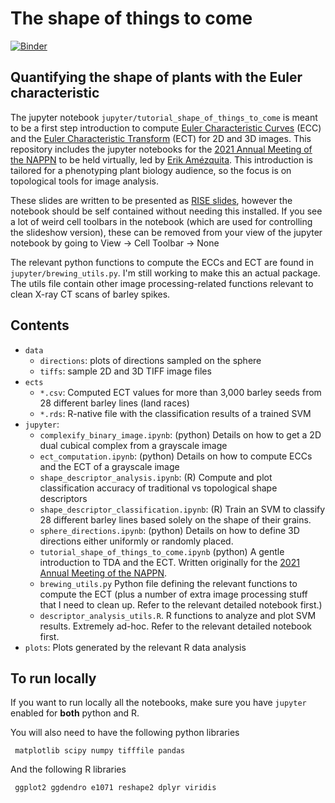 # The shape of things to come

[![Binder](https://mybinder.org/badge_logo.svg)](https://mybinder.org/v2/gh/amezqui3/ect_and_barley/HEAD)

## Quantifying the shape of plants with the Euler characteristic

The jupyter notebook `jupyter/tutorial_shape_of_things_to_come` is meant to be a first step introduction to compute [Euler Characteristic Curves](https://doi.org/10.1016/j.patrec.2014.07.001) (ECC) and the [Euler Characteristic Transform](https://doi.org/10.1093/imaiai/iau011) (ECT) for 2D and 3D images.  This repository includes the jupyter notebooks for the [2021 Annual Meeting of the NAPPN](https://www.nappn2021.org/agenda) to be held virtually, led by [Erik Amézquita](http://egr.msu.edu/~amezqui3). This introduction is tailored for a phenotyping plant biology audience, so the focus is on topological tools for image analysis.

These slides are written to be presented as [RISE slides](https://rise.readthedocs.io/en/stable/index.html), however the notebook should be self contained without needing this installed. If you see a lot of weird cell toolbars in the notebook (which are used for controlling the slideshow version), these can be removed from your view of the jupyter notebook by going to View &rarr; Cell Toolbar &rarr; None

The relevant python functions to compute the ECCs and ECT are found in `jupyter/brewing_utils.py`. I'm still working to make this an actual package. The utils file contain other image processing-related functions relevant to clean X-ray CT scans of barley spikes.

## Contents

- `data`
    - `directions`: plots of directions sampled on the sphere
    - `tiffs`: sample 2D and 3D TIFF image files
- `ects`
    - `*.csv`: Computed ECT values for more than 3,000 barley seeds from 28 different barley lines (land races)
    - `*.rds`: R-native file with the classification results of a trained SVM
- `jupyter`:
    - `complexify_binary_image.ipynb`: (python) Details on how to get a 2D dual cubical complex from a grayscale image
    - `ect_computation.ipynb`: (python) Details on how to compute ECCs and the ECT of a grayscale image
    - `shape_descriptor_analysis.ipynb`: (R) Compute and plot classification accuracy of traditional vs topological shape descriptors
    - `shape_descriptor_classification.ipynb`: (R) Train an SVM to classify 28 different barley lines based solely on the shape of their grains.
    - `sphere_directions.ipynb`: (python) Details on how to define 3D directions either uniformly or randomly placed.
    - `tutorial_shape_of_things_to_come.ipynb` (python) A gentle introduction to TDA and the ECT. Written originally for the [2021 Annual Meeting of the NAPPN](https://www.nappn2021.org).
    - `brewing_utils.py` Python file defining the relevant functions to compute the ECT (plus a number of extra image processing stuff that I need to clean up. Refer to the relevant detailed notebook first.)
    - `descriptor_analysis_utils.R`. R functions to analyze and plot SVM results. Extremely ad-hoc. Refer to the relevant detailed notebook first.
- `plots`: Plots generated by the relevant R data analysis

## To run locally

If you want to run locally all the notebooks, make sure you have `jupyter` enabled for **both** python and R.

You will also need to have the following python libraries

     matplotlib scipy numpy tifffile pandas

And the following R libraries

     ggplot2 ggdendro e1071 reshape2 dplyr viridis

